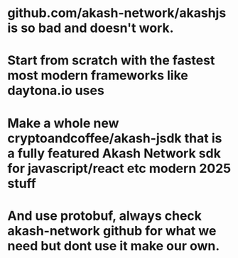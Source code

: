 # github.com/akash-network/akashjs is so bad and doesn't work.
# Start from scratch with the fastest most modern frameworks like daytona.io uses
# Make a whole new cryptoandcoffee/akash-jsdk that is a fully featured Akash Network sdk for javascript/react etc modern 2025 stuff
# And use protobuf, always check akash-network github for what we need but dont use it make our own.
